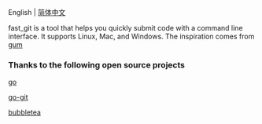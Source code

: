 English | [简体中文](README-CN.md)

fast_git is a tool that helps you quickly submit code with a command line interface. It supports Linux, Mac, and Windows. The inspiration comes from [gum](https://github.com/charmbracelet/gum)

### Thanks to the following open source projects

[go](https://github.com/golang/go)

[go-git](https://github.com/go-git/go-git)

[bubbletea](github.com/charmbracelet/bubbletea)
